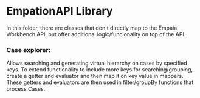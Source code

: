 # EmpationAPI Library

In this folder, there are classes that don't directly map to the Empaia Workbench API, but offer additional logic/funcionality on top of the API. 

### Case explorer:

Allows searching and generating virtual hierarchy on cases by specified keys. To extend functionality to include more keys for searching/grouping, create a getter and evaluator and then map it on key value in mappers. These getters and evaluators are then used in filter/groupBy functions that process Cases.